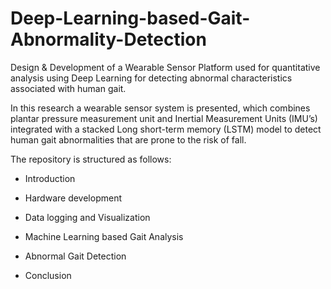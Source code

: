 # Deep-Learning-based-Gait-Abnormality-Detection

Design & Development of a Wearable Sensor Platform used for quantitative analysis using Deep Learning for detecting abnormal characteristics associated with human gait.  

In this research a wearable sensor system is presented, which combines plantar pressure measurement unit and Inertial Measurement Units
(IMU’s) integrated with a stacked Long short-term memory (LSTM) model to detect human gait abnormalities that are prone to the risk of fall.

The repository is structured as follows:
- Introduction

- Hardware development

- Data logging and Visualization

- Machine Learning based Gait Analysis

- Abnormal Gait Detection

- Conclusion
